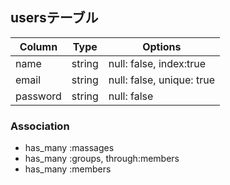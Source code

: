 ## usersテーブル

|Column|Type|Options|
|------|----|-------|
|name|string|null: false, index:true|
|email|string|null: false, unique: true|
|password|string|null: false|

### Association
- has_many :massages
- has_many :groups, through:members
- has_many :members
